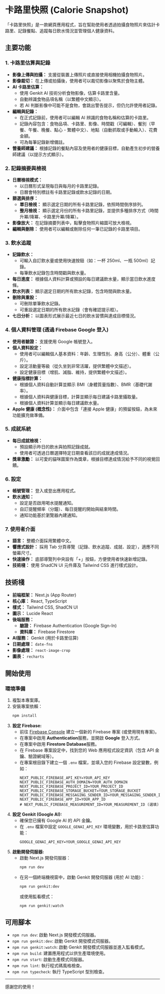 # 卡路里快照 (Calorie Snapshot)

「卡路里快照」是一款網頁應用程式，旨在幫助使用者透過拍攝食物照片來估計卡路里、記錄餐點、追蹤每日飲水情況並管理個人健康資料。

## 主要功能

### 1. 卡路里估算與記錄
- **影像上傳與拍攝：** 支援從裝置上傳照片或直接使用相機拍攝食物照片。
- **影像裁切：** 在上傳或拍攝後，使用者可以裁切影像以聚焦於食物主體。
- **AI 卡路里估算：**
    - 使用 Genkit AI 技術分析食物影像，估算卡路里含量。
    - 自動辨識食物品項名稱（以繁體中文顯示）。
    - 若 AI 判斷影像中可能不是食物，會跳出警告提示，但仍允許使用者記錄。
- **編輯與記錄：**
    - 在正式記錄前，使用者可以編輯 AI 辨識的食物名稱和估算的卡路里。
    - 記錄內容包含：食物品項、卡路里、影像、時間戳（可編輯）、餐別（早餐、午餐、晚餐、點心 - 繁體中文）、地點（自動抓取或手動輸入）、花費金額。
    - 可為每筆記錄新增備註。
- **營養師建議：** 根據記錄的餐點內容及使用者的健康目標，自動產生初步的營養師建議（以提示方式顯示）。

### 2. 記錄摘要與檢視
- **日曆檢視模式：**
    - 以日曆形式呈現每日與每月的卡路里記錄。
    - 日曆會特別標註有卡路里記錄或飲水記錄的日期。
- **篩選與排序：**
    - **單日檢視：** 顯示選定日期的所有卡路里記錄，依照時間倒序排列。
    - **整月檢視：** 顯示選定月份的所有卡路里記錄，並提供多種排序方式（時間升冪/降冪、卡路里升冪/降冪）。
- **影像放大：** 在記錄摘要列表中，點擊食物照片縮圖可放大檢視。
- **編輯與刪除：** 使用者可以編輯或刪除任何一筆已記錄的卡路里項目。

### 3. 飲水追蹤
- **記錄飲水：**
    - 可輸入自訂飲水量或使用快速按鈕（如：一杯 250ml、一瓶 500ml）記錄。
    - 每筆飲水記錄包含時間戳與飲水量。
- **每日進度：** 根據個人資料計算或預設的每日建議飲水量，顯示當日飲水進度條。
- **飲水列表：** 顯示選定日期的所有飲水記錄，包含時間與飲水量。
- **刪除與重設：**
    - 可刪除單筆飲水記錄。
    - 可重設選定日期的所有飲水記錄（會有確認提示框）。
- **七日分析：** 以圖表形式展示最近七日的飲水習慣與達成目標情況。

### 4. 個人資料管理 (透過 Firebase Google 登入)
- **使用者驗證：** 支援使用 Google 帳號登入。
- **個人資料設定：**
    - 使用者可以編輯個人基本資料：年齡、生理性別、身高（公分）、體重（公斤）。
    - 設定活動量等級（從久坐到非常活躍，提供繁體中文描述）。
    - 設定健康目標（增肌、減脂、維持，提供繁體中文描述）。
- **健康指標計算：**
    - 根據個人資料自動計算並顯示 BMI（身體質量指數）、BMR（基礎代謝率）。
    - 根據個人資料與健康目標，計算並顯示每日建議卡路里攝取量。
    - 根據個人資料計算並顯示每日建議飲水量。
- **Apple 健康 (概念性)：** 介面中包含「連接 Apple 健康」的預留按鈕，為未來功能擴充做準備。

### 5. 成就系統
- **每日成就檢視：**
    - 預設顯示昨日的飲水與拍照記錄成就。
    - 使用者可透過日曆選擇特定日期查看該日的成就達成情況。
- **獎章激勵：** 以可愛的貓咪圖案作為獎章，根據目標達成情況給予不同的視覺回饋。

### 6. 設定
- **帳號管理：** 登入或登出應用程式。
- **飲水通知：**
    - 設定是否啟用喝水提醒通知。
    - 自訂提醒頻率（分鐘）、每日提醒的開始與結束時間。
    - 通知功能基於瀏覽器內建通知。

### 7. 使用者介面
- **語言：** 整體介面採用繁體中文。
- **響應式設計：** 採用 Tab 分頁導覽（記錄、飲水追蹤、成就、設定），適應不同螢幕尺寸。
- **快速操作：** 底部導覽列中央設有「+」按鈕，方便使用者快速新增記錄。
- **技術棧：** 使用 ShadCN UI 元件庫及 Tailwind CSS 進行樣式設計。

## 技術棧

- **前端框架：** Next.js (App Router)
- **核心庫：** React, TypeScript
- **樣式：** Tailwind CSS, ShadCN UI
- **圖示：** Lucide React
- **後端服務：**
    - **驗證：** Firebase Authentication (Google Sign-In)
    - **資料庫：** Firebase Firestore
- **AI服務：** Genkit (用於卡路里估算)
- **日期處理：** `date-fns`
- **影像處理：** `react-image-crop`
- **圖表：** `recharts`

## 開始使用

### 環境準備
1.  複製本專案庫。
2.  安裝專案依賴：
    ```bash
    npm install
    ```
3.  **設定 Firebase:**
    *   前往 [Firebase Console](https://console.firebase.google.com/) 建立一個新的 Firebase 專案 (或使用現有專案)。
    *   在專案中啟用 **Authentication**服務，並開啟 **Google** 登入方式。
    *   在專案中啟用 **Firestore Database**服務。
    *   在 Firebase 專案設定中，找到您的 Web 應用程式設定資訊（包含 API 金鑰、驗證網域等）。
    *   在專案根目錄下建立一個 `.env` 檔案，並填入您的 Firebase 設定變數，例如：
        ```env
        NEXT_PUBLIC_FIREBASE_API_KEY=YOUR_API_KEY
        NEXT_PUBLIC_FIREBASE_AUTH_DOMAIN=YOUR_AUTH_DOMAIN
        NEXT_PUBLIC_FIREBASE_PROJECT_ID=YOUR_PROJECT_ID
        NEXT_PUBLIC_FIREBASE_STORAGE_BUCKET=YOUR_STORAGE_BUCKET
        NEXT_PUBLIC_FIREBASE_MESSAGING_SENDER_ID=YOUR_MESSAGING_SENDER_ID
        NEXT_PUBLIC_FIREBASE_APP_ID=YOUR_APP_ID
        # NEXT_PUBLIC_FIREBASE_MEASUREMENT_ID=YOUR_MEASUREMENT_ID (選填)
        ```
4.  **設定 Genkit (Google AI):**
    *   確保您已擁有 Google AI 的 API 金鑰。
    *   在 `.env` 檔案中設定 `GOOGLE_GENAI_API_KEY` 環境變數，用於卡路里估算功能：
        ```env
        GOOGLE_GENAI_API_KEY=YOUR_GOOGLE_GENAI_API_KEY
        ```
5.  **啟動開發伺服器:**
    *   啟動 Next.js 開發伺服器：
        ```bash
        npm run dev
        ```
    *   在另一個終端機視窗中，啟動 Genkit 開發伺服器 (用於 AI 功能)：
        ```bash
        npm run genkit:dev
        ```
        或使用監看模式：
        ```bash
        npm run genkit:watch
        ```

## 可用腳本

-   `npm run dev`: 啟動 Next.js 開發模式伺服器。
-   `npm run genkit:dev`: 啟動 Genkit 開發模式伺服器。
-   `npm run genkit:watch`: 啟動 Genkit 開發模式伺服器並進入監看模式。
-   `npm run build`: 建置應用程式以供生產環境使用。
-   `npm run start`: 啟動生產模式伺服器。
-   `npm run lint`: 執行程式碼風格檢查。
-   `npm run typecheck`: 執行 TypeScript 型別檢查。

---

感謝您的使用！
```